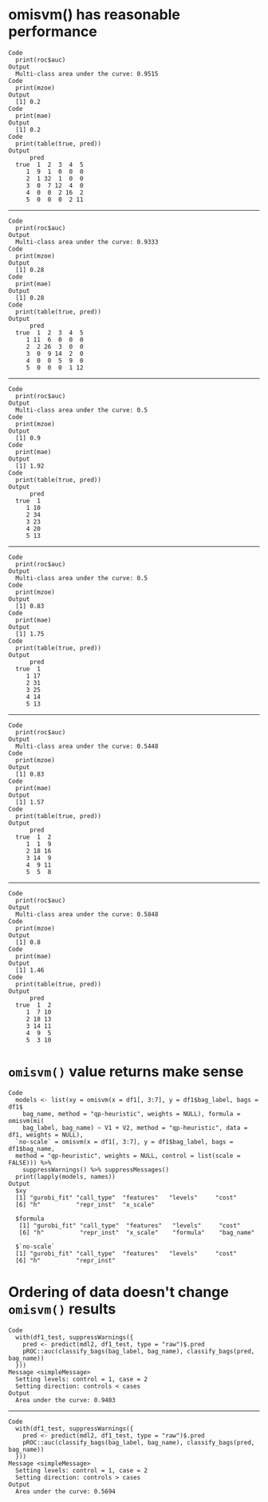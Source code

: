 # omisvm() has reasonable performance

    Code
      print(roc$auc)
    Output
      Multi-class area under the curve: 0.9515
    Code
      print(mzoe)
    Output
      [1] 0.2
    Code
      print(mae)
    Output
      [1] 0.2
    Code
      print(table(true, pred))
    Output
          pred
      true  1  2  3  4  5
         1  9  1  0  0  0
         2  1 32  1  0  0
         3  0  7 12  4  0
         4  0  0  2 16  2
         5  0  0  0  2 11

---

    Code
      print(roc$auc)
    Output
      Multi-class area under the curve: 0.9333
    Code
      print(mzoe)
    Output
      [1] 0.28
    Code
      print(mae)
    Output
      [1] 0.28
    Code
      print(table(true, pred))
    Output
          pred
      true  1  2  3  4  5
         1 11  6  0  0  0
         2  2 26  3  0  0
         3  0  9 14  2  0
         4  0  0  5  9  0
         5  0  0  0  1 12

---

    Code
      print(roc$auc)
    Output
      Multi-class area under the curve: 0.5
    Code
      print(mzoe)
    Output
      [1] 0.9
    Code
      print(mae)
    Output
      [1] 1.92
    Code
      print(table(true, pred))
    Output
          pred
      true  1
         1 10
         2 34
         3 23
         4 20
         5 13

---

    Code
      print(roc$auc)
    Output
      Multi-class area under the curve: 0.5
    Code
      print(mzoe)
    Output
      [1] 0.83
    Code
      print(mae)
    Output
      [1] 1.75
    Code
      print(table(true, pred))
    Output
          pred
      true  1
         1 17
         2 31
         3 25
         4 14
         5 13

---

    Code
      print(roc$auc)
    Output
      Multi-class area under the curve: 0.5448
    Code
      print(mzoe)
    Output
      [1] 0.83
    Code
      print(mae)
    Output
      [1] 1.57
    Code
      print(table(true, pred))
    Output
          pred
      true  1  2
         1  1  9
         2 18 16
         3 14  9
         4  9 11
         5  5  8

---

    Code
      print(roc$auc)
    Output
      Multi-class area under the curve: 0.5848
    Code
      print(mzoe)
    Output
      [1] 0.8
    Code
      print(mae)
    Output
      [1] 1.46
    Code
      print(table(true, pred))
    Output
          pred
      true  1  2
         1  7 10
         2 18 13
         3 14 11
         4  9  5
         5  3 10

# `omisvm()` value returns make sense

    Code
      models <- list(xy = omisvm(x = df1[, 3:7], y = df1$bag_label, bags = df1$
        bag_name, method = "qp-heuristic", weights = NULL), formula = omisvm(mi(
        bag_label, bag_name) ~ V1 + V2, method = "qp-heuristic", data = df1, weights = NULL),
      `no-scale` = omisvm(x = df1[, 3:7], y = df1$bag_label, bags = df1$bag_name,
      method = "qp-heuristic", weights = NULL, control = list(scale = FALSE))) %>%
        suppressWarnings() %>% suppressMessages()
      print(lapply(models, names))
    Output
      $xy
      [1] "gurobi_fit" "call_type"  "features"   "levels"     "cost"      
      [6] "h"          "repr_inst"  "x_scale"   
      
      $formula
       [1] "gurobi_fit" "call_type"  "features"   "levels"     "cost"      
       [6] "h"          "repr_inst"  "x_scale"    "formula"    "bag_name"  
      
      $`no-scale`
      [1] "gurobi_fit" "call_type"  "features"   "levels"     "cost"      
      [6] "h"          "repr_inst" 
      

# Ordering of data doesn't change `omisvm()` results

    Code
      with(df1_test, suppressWarnings({
        pred <- predict(mdl2, df1_test, type = "raw")$.pred
        pROC::auc(classify_bags(bag_label, bag_name), classify_bags(pred, bag_name))
      }))
    Message <simpleMessage>
      Setting levels: control = 1, case = 2
      Setting direction: controls < cases
    Output
      Area under the curve: 0.9403

---

    Code
      with(df1_test, suppressWarnings({
        pred <- predict(mdl2, df1_test, type = "raw")$.pred
        pROC::auc(classify_bags(bag_label, bag_name), classify_bags(pred, bag_name))
      }))
    Message <simpleMessage>
      Setting levels: control = 1, case = 2
      Setting direction: controls > cases
    Output
      Area under the curve: 0.5694

